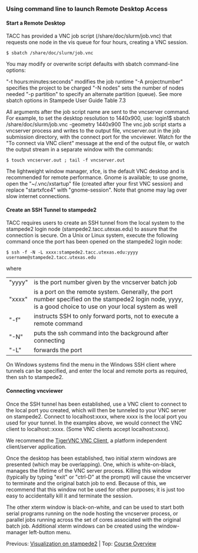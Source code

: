 ### Using command line to launch Remote Desktop Access

#### Start a Remote Desktop

TACC has provided a VNC job script (/share/doc/slurm/job.vnc) that requests one node in the vis queue for four hours, creating a VNC session.
```
$ sbatch /share/doc/slurm/job.vnc
```
You may modify or overwrite script defaults with sbatch command-line options:

"-t hours:minutes:seconds" modifies the job runtime
"-A projectnumber" specifies the project to be charged
"-N nodes" sets the number of nodes needed
"-p partition" to specify an alternate partition (queue).
See more sbatch options in Stampede User Guide Table 7.3

All arguments after the job script name are sent to the vncserver command. For example, to set the desktop resolution to 1440x900, use:
login1$ sbatch /share/doc/slurm/job.vnc -geometry 1440x900
The vnc.job script starts a vncserver process and writes to the output file, vncserver.out in the job submission directory, with the connect port for the vncviewer. Watch for the "To connect via VNC client" message at the end of the output file, or watch the output stream in a separate window with the commands:
```
$ touch vncserver.out ; tail -f vncserver.out
```
The lightweight window manager, xfce, is the default VNC desktop and is recommended for remote performance. Gnome is available; to use gnome, open the "~/.vnc/xstartup" file (created after your first VNC session) and replace "startxfce4" with "gnome-session". Note that gnome may lag over slow internet connections.

#### Create an SSH Tunnel to stampede2

TACC requires users to create an SSH tunnel from the local system to the stampede2 login node (stampede2.tacc.utexas.edu) to assure that the connection is secure. On a Unix or Linux system, execute the following command once the port has been opened on the stampede2 login node:
```
$ ssh -f -N -L xxxx:stampede2.tacc.utexas.edu:yyyy username@stampede2.tacc.utexas.edu
```
where

|    |     |
|----|-----|
|"yyyy" | is the port number given by the vncserver batch job |
|"xxxx" | is a port on the remote system. Generally, the port number specified on the stampede2 login node, yyyy, is a good choice to use on your local system as well |
|"-f" | instructs SSH to only forward ports, not to execute a remote command |
|"-N" | puts the ssh command into the background after connecting |
|"-L" | forwards the port |

On Windows systems find the menu in the Windows SSH client where tunnels can be specified, and enter the local and remote ports as required, then ssh to stampede2.

#### Connecting vncviewer

Once the SSH tunnel has been established, use a VNC client to connect to the local port you created, which will then be tunneled to your VNC server on stampede2. Connect to localhost:xxxx, where xxxx is the local port you used for your tunnel. In the examples above, we would connect the VNC client to localhost::xxxx. (Some VNC clients accept localhost:xxxx).

We recommend the [TigerVNC VNC Client](http://tigervnc.org/), a platform independent client/server application.

Once the desktop has been established, two initial xterm windows are presented (which may be overlapping). One, which is white-on-black, manages the lifetime of the VNC server process. Killing this window (typically by typing "exit" or "ctrl-D" at the prompt) will cause the vncserver to terminate and the original batch job to end. Because of this, we recommend that this window not be used for other purposes; it is just too easy to accidentally kill it and terminate the session.

The other xterm window is black-on-white, and can be used to start both serial programs running on the node hosting the vncserver process, or parallel jobs running across the set of cores associated with the original batch job. Additional xterm windows can be created using the window-manager left-button menu.

Previous: [Visualization on stampede2](intro_to_hpc_06.md) | Top: [Course Overview](../../index.md)
